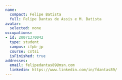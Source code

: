 ```yaml
---
name:
  compact: Felipe Batista
  full: Felipe Dantas de Assis e M. Batista
avatar:
  selected: none
occupations:
- id: 20071370042
  type: student
  campus: ifpb-jp
  course: cstsi
  isFinished: true
addresses:
  email: felipedantas89@msn.com
  linkedin: https://www.linkedin.com/in/fdantas89/
---
```

